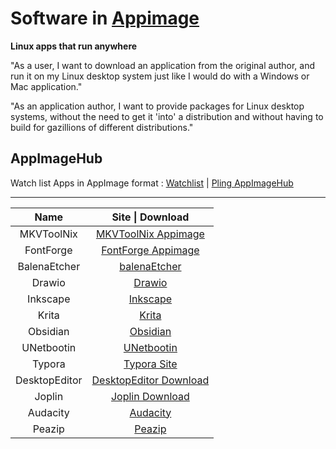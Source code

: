 # Software in [Appimage](https://appimage.org/)
**Linux apps that run anywhere**

"As a user, I want to download an application from the original author, and run it on my Linux desktop system just like I would do with a Windows or Mac application."

"As an application author, I want to provide packages for Linux desktop systems, without the need to get it 'into' a distribution and without having to build for gazillions of different distributions."

## AppImageHub
Watch list Apps in AppImage format : [Watchlist](https://appimage.github.io/apps/) | [Pling AppImageHub](https://www.appimagehub.com/)

---

|     Name      |                       Site \| Download                       |
| :-----------: | :----------------------------------------------------------: |
|  MKVToolNix   | [MKVToolNix Appimage](https://mkvtoolnix.download/downloads.html#appimage) |
|   FontForge   | [FontForge Appimage](https://fontforge.org/en-US/downloads/gnulinux-dl/) |
| BalenaEtcher  | [balenaEtcher](https://www.balena.io/etcher/) |
|    Drawio     | [Drawio](https://github.com/jgraph/drawio-desktop/releases/tag/v15.8.4) |
|   Inkscape    | [Inkscape](https://inkscape.org/) |
|     Krita     | [Krita](https://krita.org/en/download/krita-desktop/) |
|   Obsidian    | [Obsidian](https://obsidian.md/) |
|  UNetbootin   | [UNetbootin](https://unetbootin.github.io/linux_download.html) |
|    Typora     | [Typora Site](https://typora.io/) |
| DesktopEditor | [DesktopEditor Download](https://github.com/ONLYOFFICE/appimage-desktopeditors/releases/download/v7.1.1/DesktopEditors-x86_64.AppImage) |
|    Joplin     | [Joplin Download](https://github.com/laurent22/joplin/releases/download/v2.8.8/Joplin-2.8.8.AppImage) |
|   Audacity    | [Audacity](https://www.audacityteam.org/download/) |
| Peazip        | [Peazip](https://peazip.github.io/index.html) |
